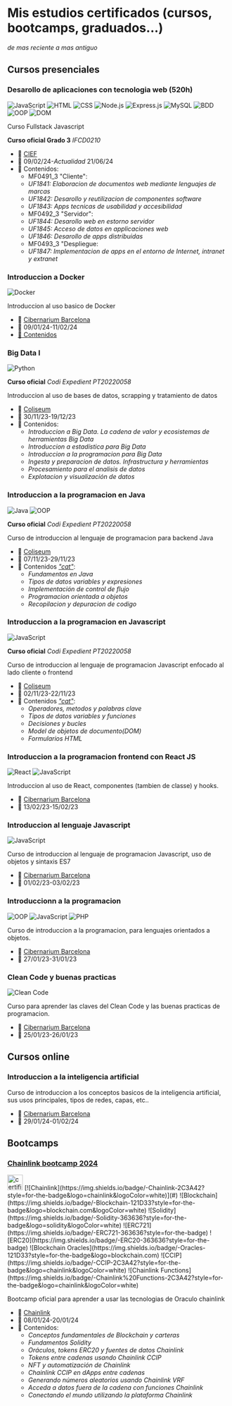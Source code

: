 # Mis estudios certificados (cursos, bootcamps, graduados...)
*de mas reciente a mas antiguo*

## Cursos presenciales

### Desarollo de aplicaciones con tecnologia web (520h)

![JavaScript](https://img.shields.io/badge/-JavaScript-F7DF1E?style=for-the-badge&logo=javascript&logoColor=black) ![HTML](https://img.shields.io/badge/-HTML-E34F26?style=for-the-badge&logo=html5&logoColor=white) ![CSS](https://img.shields.io/badge/-CSS-1572B6?style=for-the-badge&logo=css3&logoColor=white) ![Node.js](https://img.shields.io/badge/-Node.js-339933?style=for-the-badge&logo=node.js&logoColor=white)
 ![Express.js](https://img.shields.io/badge/-Express.js-000000?style=for-the-badge&logo=express&logoColor=white)
 ![MySQL](https://img.shields.io/badge/-MySQL-4479A1?style=for-the-badge&logo=mysql&logoColor=white) ![BDD](https://img.shields.io/badge/-BDD-222222?style=for-the-badge) ![OOP](https://img.shields.io/badge/-OOP-FFA500?style=for-the-badge) ![DOM](https://img.shields.io/badge/-DOM-009933?style=for-the-badge) 

Curso Fullstack Javascript

**Curso oficial Grado 3** *IFCD0210* 

- 🏫 [CIEF](https://www.grupcief.com/)
- 📆 09/02/24-*Actualidad* 21/06/24
- 📃 Contenidos:
    - MF0491_3 "Cliente":
    - *UF1841: Elaboracion de documentos web mediante lenguajes de marcas*
    - *UF1842: Desarollo y reutilizacion de componentes software*
    - *UF1843: Apps tecnicas de usabilidad y accesibilidad*
    - MF0492_3 "Servidor":
    - *UF1844: Desarollo web en estorno servidor*
    - *UF1845: Acceso de datos en applicaciones web*
    - *UF1846: Desarollo de apps distribuidas*
    - MF0493_3 "Despliegue:
    - *UF1847: Implementacion de apps en el entorno de Internet, intranet y extranet*  

### Introduccion a Docker 
![Docker](https://img.shields.io/badge/-Docker-2496ED?style=for-the-badge&logo=docker&logoColor=white)

Introduccion al uso basico de Docker

- 🏫 [Cibernarium Barcelona](https://cibernarium.barcelonactiva.cat/)
- 📆 09/01/24-11/02/24
- [📃 Contenidos](https://github.com/carlesalonso/CursDocker/)

### Big Data I
![Python](https://img.shields.io/badge/-Python-3776AB?style=for-the-badge&logo=python&logoColor=white)

**Curso oficial** *Codi Expedient PT20220058*

Introduccion al uso de bases de datos, scrapping y tratamiento de datos

- 🏫 [Coliseum](https://www.centrocoliseum.com/)
- 📆 30/11/23-19/12/23
- 📃 Contenidos:
    - *Introduccion a Big Data. La cadena de valor y ecosistemas de herramientas Big Data*
    - *Introduccion a estadística para Big Data*
    - *Introduccion a la programacion para Big Data*
    - *Ingesta y preparacion de datos. Infrastructura y herramientas*
    - *Procesamiento para el analisis de datos*
    - *Explotacion y visualización de datos*  

### Introduccion a la programacion en Java
![Java](https://img.shields.io/badge/-Java-007396?style=for-the-badge&logo=java&logoColor=white)
 ![OOP](https://img.shields.io/badge/-OOP-FFA500?style=for-the-badge)

**Curso oficial** *Codi Expedient PT20220058*

Curso de introduccion al lenguaje de programacion para backend Java

- 🏫 [Coliseum](https://www.centrocoliseum.com/)
- 📆 07/11/23-29/11/23
- 📃 Contenidos [*"cat"*](https://conforcat.gencat.cat/web/.content/Recursos/pdfs/cataleg_22_gaps/FC01_IFCT171_2022_ITS-Java-Introduccio-a-la-programacio-en-Java.pdf):
    - *Fundamentos en Java*
    - *Tipos de datos variables y expresiones*
    - *Implementación de control de flujo*
    - *Programacion orientada a objetos*
    - *Recopilacion y depuracion de codigo*
    
### Introduccion a la programacion en Javascript
![JavaScript](https://img.shields.io/badge/-JavaScript-F7DF1E?style=for-the-badge&logo=javascript&logoColor=black)

**Curso oficial** *Codi Expedient PT20220058*

Curso de introduccion al lenguaje de programacion Javascript enfocado al lado cliente o frontend

- 🏫 [Coliseum](https://www.centrocoliseum.com/)
- 📆 02/11/23-22/11/23
- 📃 Contenidos [*"cat"*](https://conforcat.gencat.cat/web/.content/Recursos/pdfs/cataleg_22_gaps/FC01_IFCT179_2022_ITS-JavaScript-Introduccio-a-la-programacio-en-JavaScript.pdf ):
    - *Operadores, metodos y palabras clave*
    - *Tipos de datos variables y funciones*
    - *Decisiones y bucles*
    - *Model de objetos de documento(DOM)*
    - *Formularios HTML*

### Introduccion a la programacion frontend con React JS
![React](https://img.shields.io/badge/-React-61DAFB?style=for-the-badge&logo=react&logoColor=white)
![JavaScript](https://img.shields.io/badge/-JavaScript-F7DF1E?style=for-the-badge&logo=javascript&logoColor=black)


Introduccion al uso de React, componentes (tambien de classe) y hooks.

- 🏫 [Cibernarium Barcelona](https://cibernarium.barcelonactiva.cat/)
- 📆 13/02/23-15/02/23

### Introduccion al lenguaje Javascript
![JavaScript](https://img.shields.io/badge/-JavaScript-F7DF1E?style=for-the-badge&logo=javascript&logoColor=black)

Curso de introduccion al lenguaje de programacion Javascript, uso de objetos y sintaxis ES7

- 🏫 [Cibernarium Barcelona](https://cibernarium.barcelonactiva.cat/)
- 📆 01/02/23-03/02/23

### Introduccionn a la programacion
![OOP](https://img.shields.io/badge/-OOP-FFA500?style=for-the-badge) ![JavaScript](https://img.shields.io/badge/-JavaScript-F7DF1E?style=for-the-badge&logo=javascript&logoColor=black) ![PHP](https://img.shields.io/badge/-PHP-777BB4?style=for-the-badge&logo=php&logoColor=white)

Curso de introduccion a la programacion, para lenguajes orientados a objetos.

- 🏫 [Cibernarium Barcelona](https://cibernarium.barcelonactiva.cat/)
- 📆 27/01/23-31/01/23

### Clean Code y buenas practicas
![Clean Code](https://img.shields.io/badge/-Clean%20Code-008000?style=for-the-badge)

Curso para aprender las claves del Clean Code y las buenas practicas de programacion.

- 🏫 [Cibernarium Barcelona](https://cibernarium.barcelonactiva.cat/)
- 📆 25/01/23-26/01/23

## Cursos online 

### Introduccion a la inteligencia artificial
Curso de introduccion a los conceptos basicos de la inteligencia artificial, sus usos principales, tipos de redes, capas, etc..

- 🏫 [Cibernarium Barcelona](https://cibernarium.barcelonactiva.cat/)
- 📆 29/01/24-01/02/24 

## Bootcamps

### [Chainlink bootcamp 2024](https://collectors.poap.xyz/token/7063140)
<a href="#">
<img alt="certificate chainlink bootcamp 2024" src="https://assets.poap.xyz/232a27ca-cc01-44a0-9729-108ed05765e1.png" width="35px" ></a> [![Chainlink](https://img.shields.io/badge/-Chainlink-2C3A42?style=for-the-badge&logo=chainlink&logoColor=white)](#)
![Blockchain](https://img.shields.io/badge/-Blockchain-121D33?style=for-the-badge&logo=blockchain.com&logoColor=white)
![Solidity](https://img.shields.io/badge/-Solidity-363636?style=for-the-badge&logo=solidity&logoColor=white)
![ERC721](https://img.shields.io/badge/-ERC721-363636?style=for-the-badge)
![ERC20](https://img.shields.io/badge/-ERC20-363636?style=for-the-badge)
![Blockchain Oracles](https://img.shields.io/badge/-Oracles-121D33?style=for-the-badge&logo=blockchain.com)
![CCIP](https://img.shields.io/badge/-CCIP-2C3A42?style=for-the-badge&logo=chainlink&logoColor=white)
![Chainlink Functions](https://img.shields.io/badge/-Chainlink%20Functions-2C3A42?style=for-the-badge&logo=chainlink&logoColor=white)

Bootcamp oficial para aprender a usar las tecnologias de Oraculo chainlink

- 🏫 [Chainlink](https://coinmarketcap.com/currencies/chainlink/)
- 📆 08/01/24-20/01/24
- 📃 Contenidos:
    - *Conceptos fundamentales de Blockchain y carteras*
    - *Fundamentos Solidity*
    - *Oráculos, tokens ERC20 y fuentes de datos Chainlink*
    - *Tokens entre cadenas usando Chainlink CCIP*
    - *NFT y automatización de Chainlink*
    - *Chainlink CCIP en dApps entre cadenas* 
    - *Generando números aleatorios usando Chainlink VRF*
    - *Acceda a datos fuera de la cadena con funciones Chainlink*
    - *Conectando el mundo utilizando la plataforma Chainlink*


